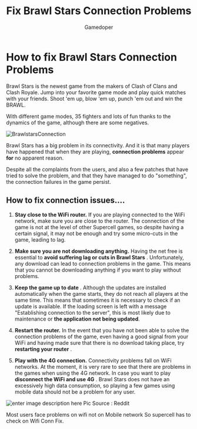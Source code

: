 ﻿---
layout: post
title:  "Fix Brawl Stars Connection Problems"
author: Gamedoper
categories: [Gaming]
image: assets/images/06ovsibse4b21.jpg
tags: [featured]
---

# How to fix Brawl Stars Connection Problems

Brawl Stars is the newest game from the makers of Clash of Clans and Clash Royale. Jump into your favorite game mode and play quick matches with your friends. Shoot 'em up, blow 'em up, punch 'em out and win the BRAWL.

With different game modes, 35 fighters and lots of fun thanks to the dynamics of the game, although there are some negatives.

![BrawlstarsConnection](https://i.imgur.com/e52kCYo.jpg)

Brawl Stars has a big problem in its connectivity. And it is that many players have happened that when they are playing, **connection problems** appear **for** no apparent reason.

Despite all the complaints from the users, and also a few patches that have tried to solve the problem, and that they have managed to do "something", the connection failures in the game persist.

## How to fix connection issues....

1.  **Stay close to the WiFi router.** If you are playing connected to the WiFi network, make sure you are close to the router. The connection of the game is not at the level of other Supercell games, so despite having a certain signal, it may not be enough and try some micro-cuts in the game, leading to lag.

2.  **Make sure you are not downloading anything.** Having the net free is essential to **avoid suffering lag or cuts in Brawl Stars** . Unfortunately, any download can lead to connection problems in the game. This means that you cannot be downloading anything if you want to play without problems.

3.  **Keep the game up to date** . Although the updates are installed automatically when the game starts, they do not reach all players at the same time. This means that sometimes it is necessary to check if an update is available. If the loading screen is left with a message "Establishing connection to the server", this is most likely due to maintenance or **the application not being updated**.

4.  **Restart the router.** In the event that you have not been able to solve the connection problems of the game, even having a good signal from your WiFi and having made sure that there is no download taking place, try **restarting your router** . 

5.  **Play with the 4G connection.** Connectivity problems fall on WiFi networks. At the moment, it is very rare to see that there are problems in the games when using the 4G network. In case you want to play  **disconnect the WiFi and use 4G** . Brawl Stars does not have an excessively high data consumption, so playing a few games using mobile data should not be a problem for any user.


![enter image description here](https://i.imgur.com/zTfXVlR.jpg)
Pic Source : Reddit 

Most users face problems on wifi not on Mobile network So supercell has to check on Wifi Conn Fix.
